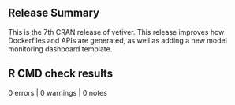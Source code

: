 ## Release Summary

This is the 7th CRAN release of vetiver. This release improves how Dockerfiles and APIs are generated, as well as adding a new model monitoring dashboard template.

## R CMD check results

0 errors | 0 warnings | 0 notes
